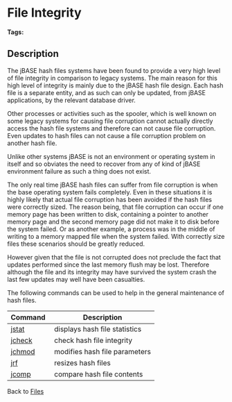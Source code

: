 # File Integrity

<PageHeader />

**Tags:**
<badge text='file system' vertical='middle' />
<badge text='files' vertical='middle' />

## Description

The jBASE hash files systems have been found to provide a very high level of file integrity in comparison to legacy systems. The main reason for this high level of integrity is mainly due to the jBASE hash file design. Each hash file is a separate entity, and as such can only be updated, from jBASE applications, by the relevant database driver.

Other processes or activities such as the spooler, which is well known on some legacy systems for causing file corruption cannot actually directly access the hash file systems and therefore can not cause file corruption. Even updates to hash files can not cause a file corruption problem on another hash file.

Unlike other systems jBASE is not an environment or operating system in itself and so obviates the need to recover from any of kind of jBASE environment failure as such a thing does not exist.

The only real time jBASE hash files can suffer from file corruption is when the base operating system fails completely. Even in these situations it is highly likely that actual file corruption has been avoided if the hash files were correctly sized. The reason being, that file corruption can occur if one memory page has been written to disk, containing a pointer to another memory page and the second memory page did not make it to disk before the system failed. Or as another example, a process was in the middle of writing to a memory mapped file when the system failed. With correctly size files these scenarios should be greatly reduced.

However given that the file is not corrupted does not preclude the fact that updates performed since the last memory flush may be lost. Therefore although the file and its integrity may have survived the system crash the last few updates may well have been casualties.

The following commands can be used to help in the general maintenance of hash files.

| Command  | Description |
| --- | --- |
| [jstat](./../jstat) | displays hash file statistics |
| [jcheck](./../jcheck) | check hash file integrity |
| [jchmod](./../../administration/utilities/jchmod) | modifies hash file parameters |
| [jrf](./../jrf) | resizes hash files |
| [jcomp](./../jcomp) | compare hash file contents |

Back to [Files](./../README.md)

  
<PageFooter />
